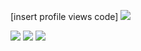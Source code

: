 [insert profile views code]
![](https://file.garden/Zlc_rlwZaj3gLlZ-/Screenshot_20240625-125208_Pinterest.jpg)








![](https://cdn.discordapp.com/attachments/752122746531741697/1258705619352027186/pinterestdownloader.com-1720168490.098841-ezgif.com-video-to-gif-converter_1.gif?ex=66890475&is=6687b2f5&hm=4e6a0f4f7ff79de9cb607ffdcb5739b6fab439cb39f139f9d6aa37279c83be73&)
![](https://file.garden/Zlc_rlwZaj3gLlZ-/903772637e72e34a9a4c048df019261c.jpg)
![](https://file.garden/Zlc_rlwZaj3gLlZ-/quote_1260449757038645269.png)
